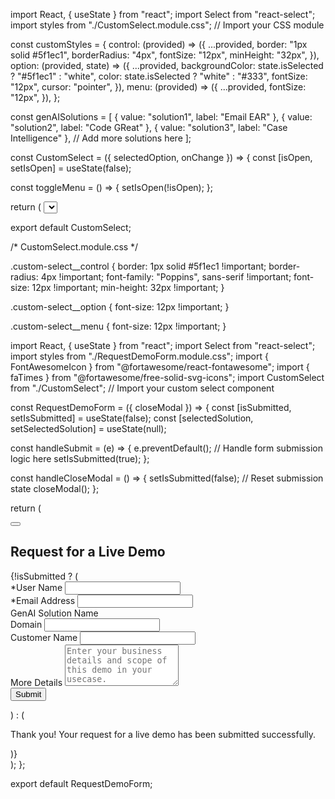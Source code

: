 import React, { useState } from "react";
import Select from "react-select";
import styles from "./CustomSelect.module.css"; // Import your CSS module

const customStyles = {
  control: (provided) => ({
    ...provided,
    border: "1px solid #5f1ec1",
    borderRadius: "4px",
    fontSize: "12px",
    minHeight: "32px",
  }),
  option: (provided, state) => ({
    ...provided,
    backgroundColor: state.isSelected ? "#5f1ec1" : "white",
    color: state.isSelected ? "white" : "#333",
    fontSize: "12px",
    cursor: "pointer",
  }),
  menu: (provided) => ({
    ...provided,
    fontSize: "12px",
  }),
};

const genAISolutions = [
  { value: "solution1", label: "Email EAR" },
  { value: "solution2", label: "Code GReat" },
  { value: "solution3", label: "Case Intelligence" },
  // Add more solutions here
];

const CustomSelect = ({ selectedOption, onChange }) => {
  const [isOpen, setIsOpen] = useState(false);

  const toggleMenu = () => {
    setIsOpen(!isOpen);
  };

  return (
    <Select
      styles={customStyles}
      className={styles.customSelect}
      classNamePrefix="custom-select"
      value={selectedOption}
      onChange={onChange}
      options={genAISolutions}
      isClearable
      isSearchable
      menuIsOpen={isOpen}
      onMenuOpen={toggleMenu}
      onMenuClose={toggleMenu}
    />
  );
};

export default CustomSelect;


/* CustomSelect.module.css */

.custom-select__control {
  border: 1px solid #5f1ec1 !important;
  border-radius: 4px !important;
  font-family: "Poppins", sans-serif !important;
  font-size: 12px !important;
  min-height: 32px !important;
}

.custom-select__option {
  font-size: 12px !important;
}

.custom-select__menu {
  font-size: 12px !important;
}

import React, { useState } from "react";
import Select from "react-select";
import styles from "./RequestDemoForm.module.css";
import { FontAwesomeIcon } from "@fortawesome/react-fontawesome";
import { faTimes } from "@fortawesome/free-solid-svg-icons";
import CustomSelect from "./CustomSelect"; // Import your custom select component

const RequestDemoForm = ({ closeModal }) => {
  const [isSubmitted, setIsSubmitted] = useState(false);
  const [selectedSolution, setSelectedSolution] = useState(null);

  const handleSubmit = (e) => {
    e.preventDefault();
    // Handle form submission logic here
    setIsSubmitted(true);
  };

  const handleCloseModal = () => {
    setIsSubmitted(false); // Reset submission state
    closeModal();
  };

  return (
    <div className={styles.formContainer}>
      <button className={styles.closeButton} onClick={handleCloseModal}>
        <FontAwesomeIcon icon={faTimes} />
      </button>
      <h2 className={styles.demoHead}>Request for a Live Demo</h2>
      {!isSubmitted ? (
        <form onSubmit={handleSubmit}>
          <div className={styles.formGroup}>
            <label>*User Name</label>
            <input type="text" required />
          </div>
          <div className={styles.formGroup}>
            <label>*Email Address</label>
            <input type="email" required />
          </div>
          <div className={styles.formGroup}>
            <label>GenAI Solution Name</label>
            <CustomSelect
              selectedOption={selectedSolution}
              onChange={setSelectedSolution}
            />
          </div>
          <div className={styles.formGroup}>
            <label>Domain</label>
            <input type="text" required />
          </div>
          <div className={styles.formGroup}>
            <label>Customer Name</label>
            <input type="text" required />
          </div>
          <div className={styles.formGroup}>
            <label>More Details</label>
            <textarea
              placeholder="Enter your business details and scope of this demo in your usecase."
              rows="4"
              required
            ></textarea>
          </div>
          <button type="submit" className={styles.submitButton}>
            Submit
          </button>
        </form>
      ) : (
        <p className={styles.successMessage}>
          Thank you! Your request for a live demo has been submitted
          successfully.
        </p>
      )}
    </div>
  );
};

export default RequestDemoForm;
